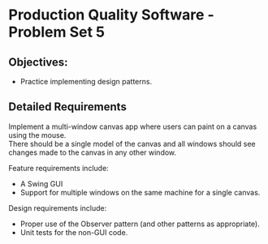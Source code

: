 # Production Quality Software - Problem Set 5

## Objectives:
* Practice implementing design patterns.
 
## Detailed Requirements
 
Implement a multi-window canvas app where users can paint on a canvas using the mouse.  
There should be a single model of the canvas and all windows should see changes made 
to the canvas in any other window.
 
Feature requirements include:
* A Swing GUI
* Support for multiple windows on the same machine for a single canvas.
 
Design requirements include:
* Proper use of the Observer pattern (and other patterns as appropriate).
* Unit tests for the non-GUI code.

